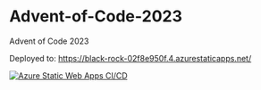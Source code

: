 # Advent-of-Code-2023

Advent of Code 2023

Deployed to: https://black-rock-02f8e950f.4.azurestaticapps.net/

[![Azure Static Web Apps CI/CD](https://github.com/codemonkey85/Advent-of-Code-2023/actions/workflows/azure-static-web-apps-black-rock-02f8e950f.yml/badge.svg)](https://github.com/codemonkey85/Advent-of-Code-2023/actions/workflows/azure-static-web-apps-black-rock-02f8e950f.yml)
